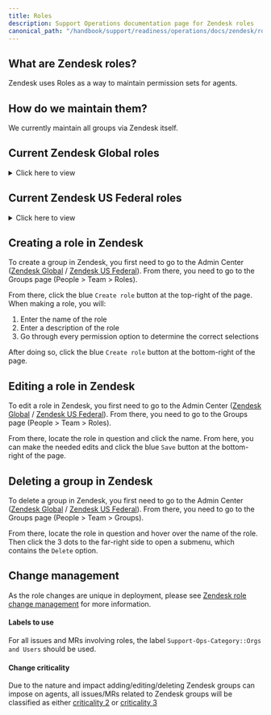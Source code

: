 ```yaml
---
title: Roles
description: Support Operations documentation page for Zendesk roles
canonical_path: "/handbook/support/readiness/operations/docs/zendesk/roles"
---
```


## What are Zendesk roles?

Zendesk uses Roles as a way to maintain permission sets for agents.

## How do we maintain them?

We currently maintain all groups via Zendesk itself.

## Current Zendesk Global roles

<details>
<summary>Click here to view</summary>

- [Admin](https://gitlab.zendesk.com/admin/people/team/roles/360004957599)
  - Omitting details as it is a system role
- [Contributor](https://gitlab.zendesk.com/admin/people/team/roles/360006947540)
  - Omitting details as it is a system role
- [GitLab Staff](https://gitlab.zendesk.com/admin/people/team/roles/360005625453)
  - Tickets
    - Tickets they can access: All, including those in private groups
    - Edit ticket properties: Checked
      - Delete tickets: Checked
      - Redact ticket content: Checked
      - Merge tickets: Checked
      - Edit ticket tags: Checked
    - Commenting permissions: Public and private comments
  - People
    - End-user profile access: Read only
    - View user profile lists: Checked
  - Agent workflow
    - Views permissions: Add and edit personal views
    - Macros permissions: Apply only
    - Contribute to side conversations: Checked
  - Analytics
    - Explore permissions: View reports
    - Reports permissions: View, add, and edit
- [GitLab Staff - Explore](https://gitlab.zendesk.com/admin/people/team/roles/360001716320)
  - Tickets
    - Tickets they can access: All, including those in private groups
    - Edit ticket properties: Checked
      - Delete tickets: Checked
      - Redact ticket content: Checked
      - Merge tickets: Checked
      - Edit ticket tags: Checked
    - Commenting permissions: Public and private comments
  - People
    - End-user profile access: Read only
    - View user profile lists: Checked
  - Agent workflow
    - Views permissions: Add and edit personal views
    - Macros permissions: Apply only
    - Contribute to side conversations: Checked
  - Analytics
    - Explore permissions: View reports
    - Reports permissions: View, add, and edit
- [Security Staff](https://gitlab.zendesk.com/admin/people/team/roles/8869988210972)
  - Tickets
    - Tickets they can access: All, including those in private groups
    - Edit ticket properties: Checked
      - Delete tickets: Checked
      - Redact ticket content: Checked
      - Merge tickets: Checked
      - Edit ticket tags: Checked
    - Commenting permissions: Public and private comments
  - People
    - End-user profile access: Add, edit, and delete for all end users
    - View user profile lists: Checked
  - Agent workflow
    - Views permissions: Add and edit personal views
    - Macros permissions: Apply only
    - Contribute to side conversations: Checked
  - Analytics
    - Explore permissions: View reports
    - Reports permissions: View, add, and edit
- [Light agent](https://gitlab.zendesk.com/admin/people/team/roles/360004984553)
  - Omitting details as it is a system role
- [Support Managers](https://gitlab.zendesk.com/admin/people/team/roles/360001716340)
  - Tickets
    - Tickets they can access: All, including those in private groups
    - Edit ticket properties: Checked
      - Delete tickets: Checked
        - View deleted tickets: Checked
      - Merge tickets: Checked
      - Edit ticket tags: Checked
    - Commenting permissions: Public and private comments
  - People
    - End-user profile access: Read only
    - View user profile lists: Checked
  - Agent workflow
    - Views permissions: Add and edit personal views
    - Macros permissions: Apply only
    - Contribute to side conversations: Checked
  - Analytics
    - Explore permissions: Create reports
    - Reports permissions: View, add, and edit
- [Support Staff](https://gitlab.zendesk.com/admin/people/team/roles/1288263)
  - Tickets
    - Tickets they can access: All, including those in private groups
    - Edit ticket properties: Checked
      - Delete tickets: Checked
        - View deleted tickets: Checked
      - Redact ticket content: Checked
      - Merge tickets: Checked
      - Edit ticket tags: Checked
    - Commenting permissions: Public and private comments
  - People
    - End-user profile access: Read only
    - View user profile lists: Checked
  - Agent workflow
    - Views permissions: Add and edit personal views
    - Macros permissions: Apply only
    - Contribute to side conversations: Checked
  - Analytics
    - Explore permissions: View reports
    - Reports permissions: View, add, and edit
- [Support Staff - Explore](https://gitlab.zendesk.com/admin/people/team/roles/360001525560)
  - Tickets
    - Tickets they can access: All, including those in private groups
    - Edit ticket properties: Checked
      - Delete tickets: Checked
        - View deleted tickets: Checked
      - Redact ticket content: Checked
      - Merge tickets: Checked
      - Edit ticket tags: Checked
    - Commenting permissions: Public and private comments
  - People
    - End-user profile access: Read only
    - View user profile lists: Checked
  - Agent workflow
    - Views permissions: Add and edit personal views
    - Macros permissions: Apply only
    - Contribute to side conversations: Checked
  - Analytics
    - Explore permissions: Create reports
    - Reports permissions: View, add, and edit
- [Support Staff - CMOC](https://gitlab.zendesk.com/admin/people/team/roles/8869919308956)
  - Tickets
    - Tickets they can access: All, including those in private groups
    - Edit ticket properties: Checked
      - Delete tickets: Checked
        - View deleted tickets: Checked
      - Redact ticket content: Checked
      - Merge tickets: Checked
      - Edit ticket tags: Checked
    - Commenting permissions: Public and private comments
  - People
    - End-user profile access: Add, edit, and delete for all end users
    - View user profile lists: Checked
  - Agent workflow
    - Views permissions: Add and edit personal views
    - Macros permissions: Apply only
    - Contribute to side conversations: Checked
  - Analytics
    - Explore permissions: Create reports
    - Reports permissions: View, add, and edit
- [Tech Support](https://gitlab.zendesk.com/admin/people/team/roles/360001532679)
  - Tickets
    - Tickets they can access: All, including those in private groups
    - Edit ticket properties: Checked
      - Delete tickets: Checked
        - View deleted tickets: Checked
      - Merge tickets: Checked
      - Edit ticket tags: Checked
    - Commenting permissions: Public and private comments
  - People
    - End-user profile access: Read only
    - View user profile lists: Checked
  - Agent workflow
    - Views permissions: Add and edit personal views
    - Macros permissions: Apply only
    - Contribute to side conversations: Checked
  - Analytics
    - Explore permissions: View reports
    - Reports permissions: View, add, and edit

</details>

## Current Zendesk US Federal roles

<details>
<summary>Click here to view</summary>

- [Admin](https://gitlab-federal-support.zendesk.com/admin/people/team/roles/360016820032)
  - Omitting details as it is a system role
- [Contributor](https://gitlab-federal-support.zendesk.com/admin/people/team/roles/360016669231)
  - Omitting details as it is a system role
- [GitLab Staff](https://gitlab-federal-support.zendesk.com/admin/people/team/roles/360008466212)
  - Tickets
    - Tickets they can access: All, including those in private groups
    - Edit ticket properties: Checked
      - Merge tickets: Checked
      - Edit ticket tags: Checked
    - Commenting permissions: Public and private comments
  - People
    - End-user profile access: Add, edit, and delete for all end users
    - View user profile lists: Checked
  - Agent workflow
    - Views permissions: Add and edit personal views
    - Macros permissions: Apply only
    - Contribute to side conversations: Checked
  - Analytics
    - Explore permissions: View reports
    - Reports permissions: View, add, and edit
- [Light agent](https://gitlab-federal-support.zendesk.com/admin/people/team/roles/360008074111)
  - Omitting details as it is a system role
- [Support US Federal Staff](https://gitlab-federal-support.zendesk.com/admin/people/team/roles/360008098572)
  - Tickets
    - Tickets they can access: All, including those in private groups
    - Edit ticket properties: Checked
      - Delete tickets: Checked
        - View deleted tickets: Checked
      - Redact ticket content: Checked
      - Merge tickets: Checked
      - Edit ticket tags: Checked
    - Commenting permissions: Public and private comments
  - People
    - End-user profile access: Add, edit, and delete for all end users
    - View user profile lists: Checked
  - Agent workflow
    - Views permissions: Add and edit personal views
    - Macros permissions: Apply only
    - Contribute to side conversations: Checked
  - Analytics
    - Explore permissions: View reports
    - Reports permissions: View, add, and edit
- [Support US Federal Staff w/ Explore](https://gitlab-federal-support.zendesk.com/admin/people/team/roles/360009925712)
  - Tickets
    - Tickets they can access: All, including those in private groups
    - Edit ticket properties: Checked
      - Delete tickets: Checked
        - View deleted tickets: Checked
      - Redact ticket content: Checked
      - Merge tickets: Checked
      - Edit ticket tags: Checked
    - Commenting permissions: Public and private comments
  - People
    - End-user profile access: Add, edit, and delete for all end users
    - View user profile lists: Checked
  - Agent workflow
    - Views permissions: Add and edit personal views
    - Macros permissions: Apply only
    - Contribute to side conversations: Checked
  - Analytics
    - Explore permissions: Create reports
    - Reports permissions: View, add, and edit

</details>

## Creating a role in Zendesk

To create a group in Zendesk, you first need to go to the Admin Center
([Zendesk Global](https://gitlab.zendesk.com/admin/) /
[Zendesk US Federal](https://gitlab-federal-support.zendesk.com/admin/)). From
there, you need to go to the Groups page (People > Team > Roles).

From there, click the blue `Create role` button at the top-right of the page.
When making a role, you will:

1. Enter the name of the role
1. Enter a description of the role
1. Go through every permission option to determine the correct selections

After doing so, click the blue `Create role` button at the bottom-right of the
page.

## Editing a role in Zendesk

To edit a role in Zendesk, you first need to go to the Admin Center
([Zendesk Global](https://gitlab.zendesk.com/admin/) /
[Zendesk US Federal](https://gitlab-federal-support.zendesk.com/admin/)). From
there, you need to go to the Groups page (People > Team > Roles).

From there, locate the role in question and click the name. From here, you can
make the needed edits and click the blue `Save` button at the bottom-right of
the page.

## Deleting a group in Zendesk

To delete a group in Zendesk, you first need to go to the Admin Center
([Zendesk Global](https://gitlab.zendesk.com/admin/) /
[Zendesk US Federal](https://gitlab-federal-support.zendesk.com/admin/)). From
there, you need to go to the Groups page (People > Team > Groups).

From there, locate the role in question and hover over the name of the role.
Then click the 3 dots to the far-right side to open a submenu, which contains
the `Delete` option.

## Change management

As the role changes are unique in deployment, please see
[Zendesk role change management](/handbook/support/readiness/operations/docs/change_management#zendesk-role-change-management)
for more information.

#### Labels to use

For all issues and MRs involving roles, the label
`Support-Ops-Category::Orgs and Users` should be used.

#### Change criticality

Due to the nature and impact adding/editing/deleting Zendesk groups can impose
on agents, all issues/MRs related to Zendesk groups will be classified as either
[criticality 2](/handbook/support/readiness/operations/docs/change_criticalities#criticality-2)
or
[criticality 3](/handbook/support/readiness/operations/docs/change_criticalities#criticality-3)

